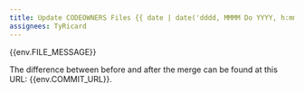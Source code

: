 ```yaml
---
title: Update CODEOWNERS Files {{ date | date('dddd, MMMM Do YYYY, h:mm a') }}
assignees: TyRicard
---
```

{{env.FILE_MESSAGE}} 

The difference between before and after the merge can be found at this URL: {{env.COMMIT_URL}}.